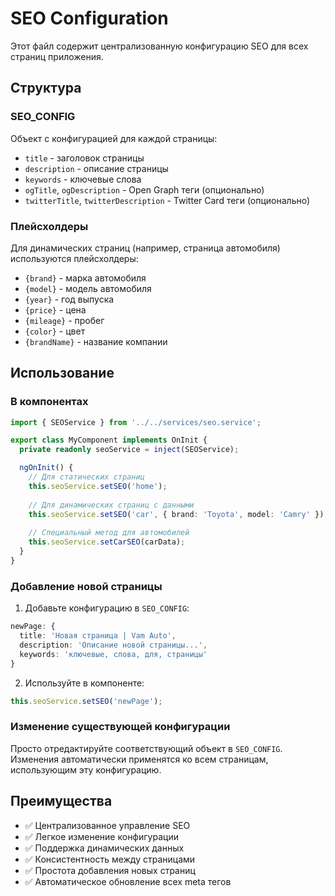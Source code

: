 # SEO Configuration

Этот файл содержит централизованную конфигурацию SEO для всех страниц приложения.

## Структура

### SEO_CONFIG
Объект с конфигурацией для каждой страницы:
- `title` - заголовок страницы
- `description` - описание страницы
- `keywords` - ключевые слова
- `ogTitle`, `ogDescription` - Open Graph теги (опционально)
- `twitterTitle`, `twitterDescription` - Twitter Card теги (опционально)

### Плейсхолдеры
Для динамических страниц (например, страница автомобиля) используются плейсхолдеры:
- `{brand}` - марка автомобиля
- `{model}` - модель автомобиля
- `{year}` - год выпуска
- `{price}` - цена
- `{mileage}` - пробег
- `{color}` - цвет
- `{brandName}` - название компании

## Использование

### В компонентах
```typescript
import { SEOService } from '../../services/seo.service';

export class MyComponent implements OnInit {
  private readonly seoService = inject(SEOService);

  ngOnInit() {
    // Для статических страниц
    this.seoService.setSEO('home');
    
    // Для динамических страниц с данными
    this.seoService.setSEO('car', { brand: 'Toyota', model: 'Camry' });
    
    // Специальный метод для автомобилей
    this.seoService.setCarSEO(carData);
  }
}
```

### Добавление новой страницы
1. Добавьте конфигурацию в `SEO_CONFIG`:
```typescript
newPage: {
  title: 'Новая страница | Vam Auto',
  description: 'Описание новой страницы...',
  keywords: 'ключевые, слова, для, страницы'
}
```

2. Используйте в компоненте:
```typescript
this.seoService.setSEO('newPage');
```

### Изменение существующей конфигурации
Просто отредактируйте соответствующий объект в `SEO_CONFIG`. Изменения автоматически применятся ко всем страницам, использующим эту конфигурацию.

## Преимущества

- ✅ Централизованное управление SEO
- ✅ Легкое изменение конфигурации
- ✅ Поддержка динамических данных
- ✅ Консистентность между страницами
- ✅ Простота добавления новых страниц
- ✅ Автоматическое обновление всех meta тегов
